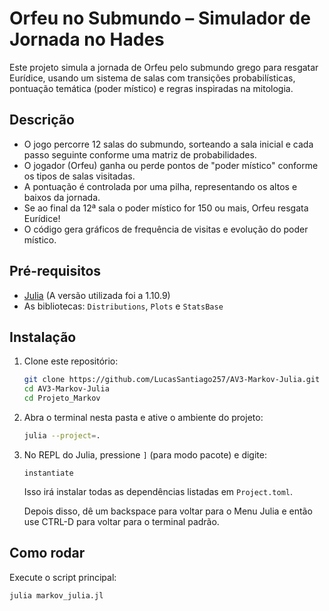 # Orfeu no Submundo – Simulador de Jornada no Hades

Este projeto simula a jornada de Orfeu pelo submundo grego para resgatar Eurídice, usando um sistema de salas com transições probabilísticas, pontuação temática (poder místico) e regras inspiradas na mitologia.

## Descrição

- O jogo percorre 12 salas do submundo, sorteando a sala inicial e cada passo seguinte conforme uma matriz de probabilidades.
- O jogador (Orfeu) ganha ou perde pontos de "poder místico" conforme os tipos de salas visitadas.
- A pontuação é controlada por uma pilha, representando os altos e baixos da jornada.
- Se ao final da 12ª sala o poder místico for 150 ou mais, Orfeu resgata Eurídice!
- O código gera gráficos de frequência de visitas e evolução do poder místico.

## Pré-requisitos

- [Julia](https://julialang.org/) (A versão utilizada foi a 1.10.9)
- As bibliotecas: `Distributions`, `Plots` e `StatsBase`

## Instalação

1. Clone este repositório:
    ```sh
    git clone https://github.com/LucasSantiago257/AV3-Markov-Julia.git
    cd AV3-Markov-Julia
    cd Projeto_Markov
    ```
2. Abra o terminal nesta pasta e ative o ambiente do projeto:
    ```sh
    julia --project=.
    ```
3. No REPL do Julia, pressione `]` (para modo pacote) e digite:
    ```
    instantiate
    ```
    Isso irá instalar todas as dependências listadas em `Project.toml`.
   
    Depois disso, dê um backspace para voltar para o Menu Julia e então use CTRL-D para voltar para o terminal padrão.

## Como rodar
Execute o script principal:
```sh
julia markov_julia.jl
